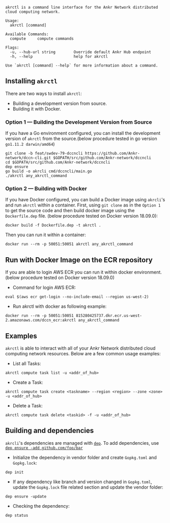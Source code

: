 ```
akrctl is a command line interface for the Ankr Network distributed cloud computing network.

Usage:
  akrctl [command]

Available Commands:
  compute     compute commands

Flags:
  -u, --hub-url string        Override default Ankr Hub endpoint
  -h, --help                  help for akrctl

Use `akrctl [command] --help` for more information about a command.
```

## Installing `akrctl`

There are two ways to install `akrctl`:  
* Building a development version from source.
* Building it with Docker.

### Option 1 — Building the Development Version from Source

If you have a Go environment configured, you can install the development version of `akrctl` from the source.(below procedure tested in go version `go1.11.2 darwin/amd64`)

```
git clone -b feat/swdev-79-dccncli https://github.com/Ankr-network/dccn-cli.git $GOPATH/src/github.com/Ankr-network/dccncli
cd $GOPATH/src/github.com/Ankr-network/dccncli
dep ensure
go build -o akrcli cmd/dccncli/main.go
./akrctl any_akrctl_command
```

### Option 2 — Building with Docker

If you have Docker configured, you can build a Docker image using `akrcli`'s and run `akrctl` within a container. 
First, using `git clone` as in the `Option 1` to get the source code and then build docker image using the `Dockerfile.dep` file. (below procedure tested on Docker version 18.09.0): 

```
docker build -f Dockerfile.dep -t akrctl .
```

Then you can run it within a container: 

```
docker run --rm -p 50051:50051 akrctl any_akrctl_command
```

## Run with Docker Image on the ECR repository
If you are able to login AWS ECR you can run it within docker environment. (below procedure tested on Docker version 18.09.0)

* Command for login AWS ECR: 
```
eval $(aws ecr get-login --no-include-email --region us-west-2)
```
* Run akrctl with docker as following example:
```
docker run --rm -p 50051:50051 815280425737.dkr.ecr.us-west-2.amazonaws.com/dccn_ecr:akrctl any_akrctl_command
```

## Examples

`akrctl` is able to interact with all of your Ankr Network distributed cloud computing network resources. 
Below are a few common usage examples: 

* List all Tasks:
```
akrctl compute task list -u <addr_of_hub>
```
* Create a Task:
```
akrctl compute task create <taskname> --region <region> --zone <zone> -u <addr_of_hub>
```
* Delete a Task:
```
akrctl compute task delete <taskid> -f -u <addr_of_hub>
```

## Building and dependencies

`akrcli`'s dependencies are managed with [`dep`](https://github.com/golang/dep). 
To add dependencies, use [`dep ensure -add github.com/foo/bar`](https://github.com/golang/dep#adding-a-dependency)

* Initialize the dependency in vendor folder and create `Gopkg.toml` and `Gopkg.lock`:
```
dep init
```

* If any dependency like branch and version changed in `Gopkg.toml`, update the `Gopkg.lock` file related section and update the vendor folder:
```
dep ensure -update
```

* Checking the dependency:
```
dep status
```